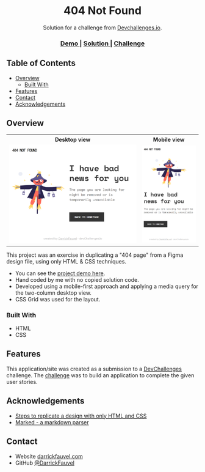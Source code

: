 <!-- Please update value in the {}  -->

<h1 align="center">404 Not Found</h1>

<div align="center">
   Solution for a challenge from  <a href="http://devchallenges.io" target="_blank">Devchallenges.io</a>.
</div>

<div align="center">
  <h3>
    <a href="https://darrickfauvel.github.io/devchallenges-rwd-404-not-found/" target="_blank">
      Demo
    </a>
    <span> | </span>
    <a href="https://github.com/DarrickFauvel/devchallenges-rwd-404-not-found" target="_blank">
      Solution
    </a>
    <span> | </span>
    <a href="https://devchallenges.io/challenges/wBunSb7FPrIepJZAg0sY" target="_blank">
      Challenge
    </a>
  </h3>
</div>

<!-- TABLE OF CONTENTS -->

## Table of Contents

- [Overview](#overview)
  - [Built With](#built-with)
- [Features](#features)
- [Contact](#contact)
- [Acknowledgements](#acknowledgements)

<!-- OVERVIEW -->

## Overview

<table>
   <tr>
      <th>Desktop view</th>
      <th>Mobile view</th>
   </tr>
   <tr>
      <td>
         <img src="https://github.com/DarrickFauvel/devchallenges-rwd-404-not-found/blob/main/screenshot-desktop.png" width="500px" />
      </td>
      <td>
         <img src="https://github.com/DarrickFauvel/devchallenges-rwd-404-not-found/blob/main/screenshot-mobile.png" width="200px" />
      </td>
   </tr>
</table>

This project was an exercise in duplicating a "404 page" from a Figma design file, using only HTML & CSS techniques.

- You can see the <a href="https://darrickfauvel.github.io/devchallenges-rwd-404-not-found/" target="_blank">project demo here</a>.
- Hand coded by me with no copied solution code.
- Developed using a mobile-first approach and applying a media query for the two-column desktop view.
- CSS Grid was used for the layout.

### Built With

<!-- This section should list any major frameworks that you built your project using. Here are a few examples.-->

- HTML
- CSS

## Features

<!-- List the features of your application or follow the template. Don't share the figma file here :) -->

This application/site was created as a submission to a [DevChallenges](https://devchallenges.io/challenges) challenge. The [challenge](https://devchallenges.io/challenges/wBunSb7FPrIepJZAg0sY) was to build an application to complete the given user stories.


## Acknowledgements

<!-- This section should list any articles or add-ons/plugins that helps you to complete the project. This is optional but it will help you in the future. For exmpale -->

- [Steps to replicate a design with only HTML and CSS](https://devchallenges-blogs.web.app/how-to-replicate-design/)
- [Marked - a markdown parser](https://github.com/chjj/marked)

## Contact

- Website [darrickfauvel.com](https://www.darrickfauvel.com)
- GitHub [@DarrickFauvel](https://github.com/DarrickFauvel)
